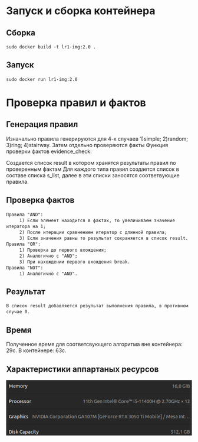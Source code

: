 # Запуск и сборка контейнера
## Сборка
	sudo docker build -t lr1-img:2.0 .
## Запуск 
	sudo docker run lr1-img:2.0



# Проверка правил и фактов

## Генерация правил
Изначально правила генерируются для 4-х случаев 
	1)simple; 
	2)random;
	3)ring;
	4)stairway.
Затем отдельно проверяются факты
Функция проверки фактов evidence_check:

Cоздается список result в котором хранятся результаты правил по проверенным фактам
Для каждого типа правил создается список в составе списка s_list, далее в эти списки заносятся соответвующие правила.
## Проверка фактов ## 
	Правила "AND": 
		 1) Если элемент находится в фактах, то увеличиваем значение итератора на 1;
		 2) После итерации сравнением итератор с длинной правила;
		 3) Если значения равны то результат сохраняется в список result.
	Правила "OR":  
		 1) Проверка до первого вхождения; 
		 2) Аналогично с "AND";
		 3) При нахождении первого вхождения break. 
	Правила "NOT": 
		 1) Аналогично с "AND".
	
## Результат
	В список result добавляется результат выполнения правила, в противном случае 0.

## Время
Полученное время для соответсвующего алгоритма вне контейнера: 29c.
В контейнере: 63с.
## Характеристики аппартаных ресурсов
![Характеристики аппартаных ресурсов](https://github.com/Ichail/IDPT/blob/main/MyPC.png)

